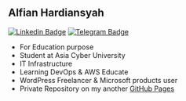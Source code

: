 ## Alfian Hardiansyah

[![Linkedin Badge](https://img.shields.io/badge/-Linkedin-blue?style=flat&logo=Linkedin&logoColor=white&link=https://www.linkedin.com/in/alfianbob/)](https://www.linkedin.com/in/alfianbob/)
[![Telegram Badge](https://img.shields.io/badge/-Telegram-blue?style=flat&logo=Telegram&logoColor=white&link=https:/t.me/alfianbob_edu/)](https://t.me/alfianbob_edu/)

* For Education purpose
* Student at Asia Cyber University
* IT Infrastructure
* Learning DevOps & AWS Educate
* WordPress Freelancer & Microsoft products user
* Private Repository on my another [GitHub Pages](https://github.com/alfianbob)
